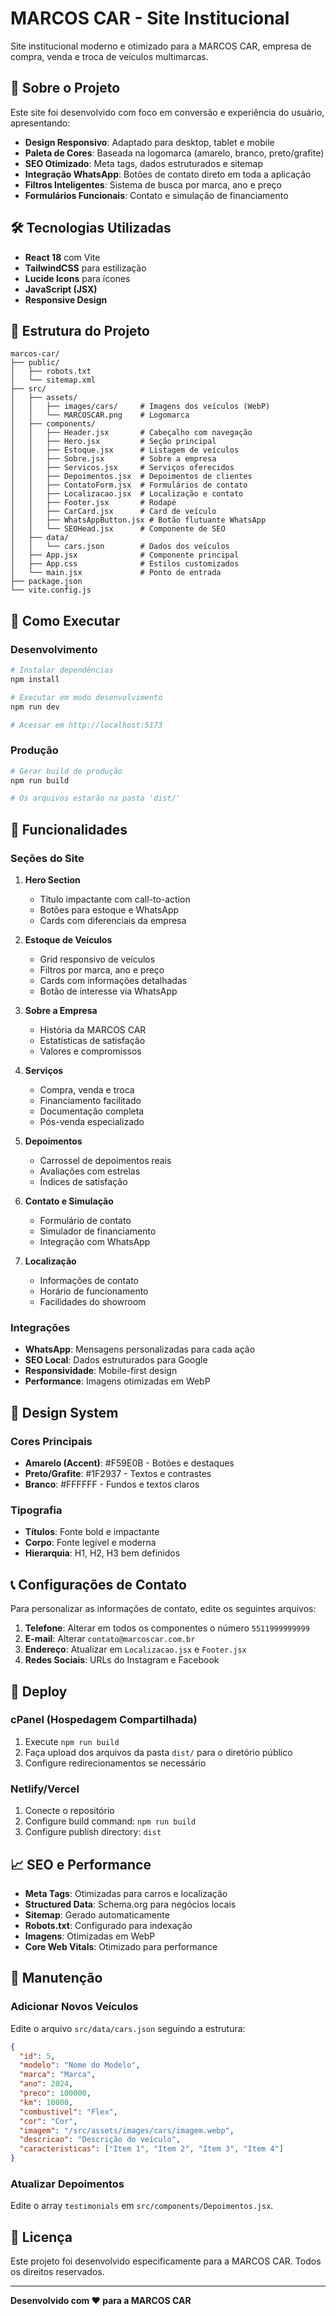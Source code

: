 # MARCOS CAR - Site Institucional

Site institucional moderno e otimizado para a MARCOS CAR, empresa de compra, venda e troca de veículos multimarcas.

## 🚗 Sobre o Projeto

Este site foi desenvolvido com foco em conversão e experiência do usuário, apresentando:

- **Design Responsivo**: Adaptado para desktop, tablet e mobile
- **Paleta de Cores**: Baseada na logomarca (amarelo, branco, preto/grafite)
- **SEO Otimizado**: Meta tags, dados estruturados e sitemap
- **Integração WhatsApp**: Botões de contato direto em toda a aplicação
- **Filtros Inteligentes**: Sistema de busca por marca, ano e preço
- **Formulários Funcionais**: Contato e simulação de financiamento

## 🛠️ Tecnologias Utilizadas

- **React 18** com Vite
- **TailwindCSS** para estilização
- **Lucide Icons** para ícones
- **JavaScript (JSX)**
- **Responsive Design**

## 📁 Estrutura do Projeto

```
marcos-car/
├── public/
│   ├── robots.txt
│   └── sitemap.xml
├── src/
│   ├── assets/
│   │   ├── images/cars/     # Imagens dos veículos (WebP)
│   │   └── MARCOSCAR.png    # Logomarca
│   ├── components/
│   │   ├── Header.jsx       # Cabeçalho com navegação
│   │   ├── Hero.jsx         # Seção principal
│   │   ├── Estoque.jsx      # Listagem de veículos
│   │   ├── Sobre.jsx        # Sobre a empresa
│   │   ├── Servicos.jsx     # Serviços oferecidos
│   │   ├── Depoimentos.jsx  # Depoimentos de clientes
│   │   ├── ContatoForm.jsx  # Formulários de contato
│   │   ├── Localizacao.jsx  # Localização e contato
│   │   ├── Footer.jsx       # Rodapé
│   │   ├── CarCard.jsx      # Card de veículo
│   │   ├── WhatsAppButton.jsx # Botão flutuante WhatsApp
│   │   └── SEOHead.jsx      # Componente de SEO
│   ├── data/
│   │   └── cars.json        # Dados dos veículos
│   ├── App.jsx              # Componente principal
│   ├── App.css              # Estilos customizados
│   └── main.jsx             # Ponto de entrada
├── package.json
└── vite.config.js
```

## 🚀 Como Executar

### Desenvolvimento

```bash
# Instalar dependências
npm install

# Executar em modo desenvolvimento
npm run dev

# Acessar em http://localhost:5173
```

### Produção

```bash
# Gerar build de produção
npm run build

# Os arquivos estarão na pasta 'dist/'
```

## 📱 Funcionalidades

### Seções do Site

1. **Hero Section**
   - Título impactante com call-to-action
   - Botões para estoque e WhatsApp
   - Cards com diferenciais da empresa

2. **Estoque de Veículos**
   - Grid responsivo de veículos
   - Filtros por marca, ano e preço
   - Cards com informações detalhadas
   - Botão de interesse via WhatsApp

3. **Sobre a Empresa**
   - História da MARCOS CAR
   - Estatísticas de satisfação
   - Valores e compromissos

4. **Serviços**
   - Compra, venda e troca
   - Financiamento facilitado
   - Documentação completa
   - Pós-venda especializado

5. **Depoimentos**
   - Carrossel de depoimentos reais
   - Avaliações com estrelas
   - Índices de satisfação

6. **Contato e Simulação**
   - Formulário de contato
   - Simulador de financiamento
   - Integração com WhatsApp

7. **Localização**
   - Informações de contato
   - Horário de funcionamento
   - Facilidades do showroom

### Integrações

- **WhatsApp**: Mensagens personalizadas para cada ação
- **SEO Local**: Dados estruturados para Google
- **Responsividade**: Mobile-first design
- **Performance**: Imagens otimizadas em WebP

## 🎨 Design System

### Cores Principais
- **Amarelo (Accent)**: #F59E0B - Botões e destaques
- **Preto/Grafite**: #1F2937 - Textos e contrastes
- **Branco**: #FFFFFF - Fundos e textos claros

### Tipografia
- **Títulos**: Fonte bold e impactante
- **Corpo**: Fonte legível e moderna
- **Hierarquia**: H1, H2, H3 bem definidos

## 📞 Configurações de Contato

Para personalizar as informações de contato, edite os seguintes arquivos:

1. **Telefone**: Alterar em todos os componentes o número `5511999999999`
2. **E-mail**: Alterar `contato@marcoscar.com.br`
3. **Endereço**: Atualizar em `Localizacao.jsx` e `Footer.jsx`
4. **Redes Sociais**: URLs do Instagram e Facebook

## 🔧 Deploy

### cPanel (Hospedagem Compartilhada)

1. Execute `npm run build`
2. Faça upload dos arquivos da pasta `dist/` para o diretório público
3. Configure redirecionamentos se necessário

### Netlify/Vercel

1. Conecte o repositório
2. Configure build command: `npm run build`
3. Configure publish directory: `dist`

## 📈 SEO e Performance

- **Meta Tags**: Otimizadas para carros e localização
- **Structured Data**: Schema.org para negócios locais
- **Sitemap**: Gerado automaticamente
- **Robots.txt**: Configurado para indexação
- **Imagens**: Otimizadas em WebP
- **Core Web Vitals**: Otimizado para performance

## 🔄 Manutenção

### Adicionar Novos Veículos

Edite o arquivo `src/data/cars.json` seguindo a estrutura:

```json
{
  "id": 5,
  "modelo": "Nome do Modelo",
  "marca": "Marca",
  "ano": 2024,
  "preco": 100000,
  "km": 10000,
  "combustivel": "Flex",
  "cor": "Cor",
  "imagem": "/src/assets/images/cars/imagem.webp",
  "descricao": "Descrição do veículo",
  "caracteristicas": ["Item 1", "Item 2", "Item 3", "Item 4"]
}
```

### Atualizar Depoimentos

Edite o array `testimonials` em `src/components/Depoimentos.jsx`.

## 📄 Licença

Este projeto foi desenvolvido especificamente para a MARCOS CAR. Todos os direitos reservados.

---

**Desenvolvido com ❤️ para a MARCOS CAR**

